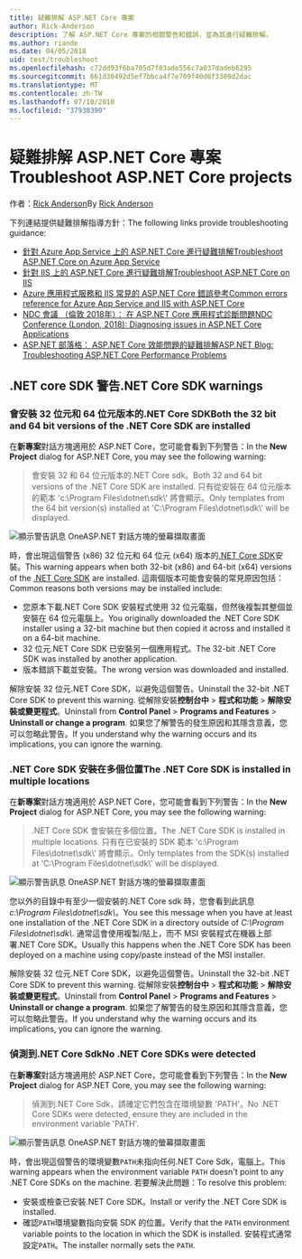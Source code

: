 ```yaml
---
title: 疑難排解 ASP.NET Core 專案
author: Rick-Anderson
description: 了解 ASP.NET Core 專案的相關警告和錯誤，並為其進行疑難排解。
ms.author: riande
ms.date: 04/05/2018
uid: test/troubleshoot
ms.openlocfilehash: c72dd93f6ba705d7f03ade556c7a037dadeb6295
ms.sourcegitcommit: 661d30492d5ef7bbca4f7e709f40d8f3309d2dac
ms.translationtype: MT
ms.contentlocale: zh-TW
ms.lasthandoff: 07/10/2018
ms.locfileid: "37938390"
---
```

# <a name="troubleshoot-aspnet-core-projects"></a><span data-ttu-id="17b76-103">疑難排解 ASP.NET Core 專案</span><span class="sxs-lookup"><span data-stu-id="17b76-103">Troubleshoot ASP.NET Core projects</span></span>

<span data-ttu-id="17b76-104">作者：[Rick Anderson](https://twitter.com/RickAndMSFT)</span><span class="sxs-lookup"><span data-stu-id="17b76-104">By [Rick Anderson](https://twitter.com/RickAndMSFT)</span></span>

<span data-ttu-id="17b76-105">下列連結提供疑難排解指導方針：</span><span class="sxs-lookup"><span data-stu-id="17b76-105">The following links provide troubleshooting guidance:</span></span>

* [<span data-ttu-id="17b76-106">針對 Azure App Service 上的 ASP.NET Core 進行疑難排解</span><span class="sxs-lookup"><span data-stu-id="17b76-106">Troubleshoot ASP.NET Core on Azure App Service</span></span>](xref:host-and-deploy/azure-apps/troubleshoot)
* [<span data-ttu-id="17b76-107">針對 IIS 上的 ASP.NET Core 進行疑難排解</span><span class="sxs-lookup"><span data-stu-id="17b76-107">Troubleshoot ASP.NET Core on IIS</span></span>](xref:host-and-deploy/iis/troubleshoot)
* [<span data-ttu-id="17b76-108">Azure 應用程式服務和 IIS 常見的 ASP.NET Core 錯誤參考</span><span class="sxs-lookup"><span data-stu-id="17b76-108">Common errors reference for Azure App Service and IIS with ASP.NET Core</span></span>](xref:host-and-deploy/azure-iis-errors-reference)
* [<span data-ttu-id="17b76-109">NDC 會議 （倫敦 2018年）： 在 ASP.NET Core 應用程式診斷問題</span><span class="sxs-lookup"><span data-stu-id="17b76-109">NDC Conference (London, 2018): Diagnosing issues in ASP.NET Core Applications</span></span>](https://www.youtube.com/watch?v=RYI0DHoIVaA)
* [<span data-ttu-id="17b76-110">ASP.NET 部落格： ASP.NET Core 效能問題的疑難排解</span><span class="sxs-lookup"><span data-stu-id="17b76-110">ASP.NET Blog: Troubleshooting ASP.NET Core Performance Problems</span></span>](https://blogs.msdn.microsoft.com/webdev/2018/05/23/asp-net-core-performance-improvements/)

## <a name="net-core-sdk-warnings"></a><span data-ttu-id="17b76-111">.NET core SDK 警告</span><span class="sxs-lookup"><span data-stu-id="17b76-111">.NET Core SDK warnings</span></span>

### <a name="both-the-32-bit-and-64-bit-versions-of-the-net-core-sdk-are-installed"></a><span data-ttu-id="17b76-112">會安裝 32 位元和 64 位元版本的.NET Core SDK</span><span class="sxs-lookup"><span data-stu-id="17b76-112">Both the 32 bit and 64 bit versions of the .NET Core SDK are installed</span></span>

<span data-ttu-id="17b76-113">在**新專案**對話方塊適用於 ASP.NET Core，您可能會看到下列警告：</span><span class="sxs-lookup"><span data-stu-id="17b76-113">In the **New Project** dialog for ASP.NET Core, you may see the following warning:</span></span>

> <span data-ttu-id="17b76-114">會安裝 32 和 64 位元版本的.NET Core sdk。</span><span class="sxs-lookup"><span data-stu-id="17b76-114">Both 32 and 64 bit versions of the .NET Core SDK are installed.</span></span> <span data-ttu-id="17b76-115">只有從安裝在 64 位元版本的範本 'c:\\Program Files\\dotnet\\sdk\\' 將會顯示。</span><span class="sxs-lookup"><span data-stu-id="17b76-115">Only templates from the 64 bit version(s) installed at 'C:\\Program Files\\dotnet\\sdk\\' will be displayed.</span></span>

![顯示警告訊息 OneASP.NET 對話方塊的螢幕擷取畫面](troubleshoot/_static/both32and64bit.png)

<span data-ttu-id="17b76-117">時，會出現這個警告 (x86) 32 位元和 64 位元 (x64) 版本的[.NET Core SDK](https://www.microsoft.com/net/download/all)安裝。</span><span class="sxs-lookup"><span data-stu-id="17b76-117">This warning appears when both 32-bit (x86) and 64-bit (x64) versions of the [.NET Core SDK](https://www.microsoft.com/net/download/all) are installed.</span></span> <span data-ttu-id="17b76-118">這兩個版本可能會安裝的常見原因包括：</span><span class="sxs-lookup"><span data-stu-id="17b76-118">Common reasons both versions may be installed include:</span></span>

* <span data-ttu-id="17b76-119">您原本下載.NET Core SDK 安裝程式使用 32 位元電腦，但然後複製其整個並安裝在 64 位元電腦上。</span><span class="sxs-lookup"><span data-stu-id="17b76-119">You originally downloaded the .NET Core SDK installer using a 32-bit machine but then copied it across and installed it on a 64-bit machine.</span></span>
* <span data-ttu-id="17b76-120">32 位元.NET Core SDK 已安裝另一個應用程式。</span><span class="sxs-lookup"><span data-stu-id="17b76-120">The 32-bit .NET Core SDK was installed by another application.</span></span>
* <span data-ttu-id="17b76-121">版本錯誤下載並安裝。</span><span class="sxs-lookup"><span data-stu-id="17b76-121">The wrong version was downloaded and installed.</span></span>

<span data-ttu-id="17b76-122">解除安裝 32 位元.NET Core SDK，以避免這個警告。</span><span class="sxs-lookup"><span data-stu-id="17b76-122">Uninstall the 32-bit .NET Core SDK to prevent this warning.</span></span> <span data-ttu-id="17b76-123">從解除安裝**控制台中** > **程式和功能** > **解除安裝或變更程式**。</span><span class="sxs-lookup"><span data-stu-id="17b76-123">Uninstall from **Control Panel** > **Programs and Features** > **Uninstall or change a program**.</span></span> <span data-ttu-id="17b76-124">如果您了解警告的發生原因和其隱含意義，您可以忽略此警告。</span><span class="sxs-lookup"><span data-stu-id="17b76-124">If you understand why the warning occurs and its implications, you can ignore the warning.</span></span>

### <a name="the-net-core-sdk-is-installed-in-multiple-locations"></a><span data-ttu-id="17b76-125">.NET Core SDK 安裝在多個位置</span><span class="sxs-lookup"><span data-stu-id="17b76-125">The .NET Core SDK is installed in multiple locations</span></span>

<span data-ttu-id="17b76-126">在**新專案**對話方塊適用於 ASP.NET Core，您可能會看到下列警告：</span><span class="sxs-lookup"><span data-stu-id="17b76-126">In the **New Project** dialog for ASP.NET Core, you may see the following warning:</span></span>

> <span data-ttu-id="17b76-127">.NET Core SDK 會安裝在多個位置。</span><span class="sxs-lookup"><span data-stu-id="17b76-127">The .NET Core SDK is installed in multiple locations.</span></span> <span data-ttu-id="17b76-128">只有在已安裝的 SDK 範本 'c:\\Program Files\\dotnet\\sdk\\' 將會顯示。</span><span class="sxs-lookup"><span data-stu-id="17b76-128">Only templates from the SDK(s) installed at 'C:\\Program Files\\dotnet\\sdk\\' will be displayed.</span></span>

![顯示警告訊息 OneASP.NET 對話方塊的螢幕擷取畫面](troubleshoot/_static/multiplelocations.png)

<span data-ttu-id="17b76-130">您以外的目錄中有至少一個安裝的.NET Core sdk 時，您會看到此訊息*c:\\Program Files\\dotnet\\sdk\\*。</span><span class="sxs-lookup"><span data-stu-id="17b76-130">You see this message when you have at least one installation of the .NET Core SDK in a directory outside of *C:\\Program Files\\dotnet\\sdk\\*.</span></span> <span data-ttu-id="17b76-131">通常這會使用複製/貼上，而不 MSI 安裝程式在機器上部署.NET Core SDK。</span><span class="sxs-lookup"><span data-stu-id="17b76-131">Usually this happens when the .NET Core SDK has been deployed on a machine using copy/paste instead of the MSI installer.</span></span>

<span data-ttu-id="17b76-132">解除安裝 32 位元.NET Core SDK，以避免這個警告。</span><span class="sxs-lookup"><span data-stu-id="17b76-132">Uninstall the 32-bit .NET Core SDK to prevent this warning.</span></span> <span data-ttu-id="17b76-133">從解除安裝**控制台中** > **程式和功能** > **解除安裝或變更程式**。</span><span class="sxs-lookup"><span data-stu-id="17b76-133">Uninstall from **Control Panel** > **Programs and Features** > **Uninstall or change a program**.</span></span> <span data-ttu-id="17b76-134">如果您了解警告的發生原因和其隱含意義，您可以忽略此警告。</span><span class="sxs-lookup"><span data-stu-id="17b76-134">If you understand why the warning occurs and its implications, you can ignore the warning.</span></span>

### <a name="no-net-core-sdks-were-detected"></a><span data-ttu-id="17b76-135">偵測到.NET Core Sdk</span><span class="sxs-lookup"><span data-stu-id="17b76-135">No .NET Core SDKs were detected</span></span>

<span data-ttu-id="17b76-136">在**新專案**對話方塊適用於 ASP.NET Core，您可能會看到下列警告：</span><span class="sxs-lookup"><span data-stu-id="17b76-136">In the **New Project** dialog for ASP.NET Core, you may see the following warning:</span></span>

> <span data-ttu-id="17b76-137">偵測到.NET Core Sdk，請確定它們包含在環境變數 'PATH'。</span><span class="sxs-lookup"><span data-stu-id="17b76-137">No .NET Core SDKs were detected, ensure they are included in the environment variable 'PATH'.</span></span>

![顯示警告訊息 OneASP.NET 對話方塊的螢幕擷取畫面](troubleshoot/_static/NoNetCore.png)

<span data-ttu-id="17b76-139">時，會出現這個警告的環境變數`PATH`未指向任何.NET Core Sdk，電腦上。</span><span class="sxs-lookup"><span data-stu-id="17b76-139">This warning appears when the environment variable `PATH` doesn't point to any .NET Core SDKs on the machine.</span></span> <span data-ttu-id="17b76-140">若要解決此問題：</span><span class="sxs-lookup"><span data-stu-id="17b76-140">To resolve this problem:</span></span>

* <span data-ttu-id="17b76-141">安裝或檢查已安裝.NET Core SDK。</span><span class="sxs-lookup"><span data-stu-id="17b76-141">Install or verify the .NET Core SDK is installed.</span></span>
* <span data-ttu-id="17b76-142">確認`PATH`環境變數指向安裝 SDK 的位置。</span><span class="sxs-lookup"><span data-stu-id="17b76-142">Verify that the `PATH` environment variable points to the location in which the SDK is installed.</span></span> <span data-ttu-id="17b76-143">安裝程式通常設定`PATH`。</span><span class="sxs-lookup"><span data-stu-id="17b76-143">The installer normally sets the `PATH`.</span></span>
